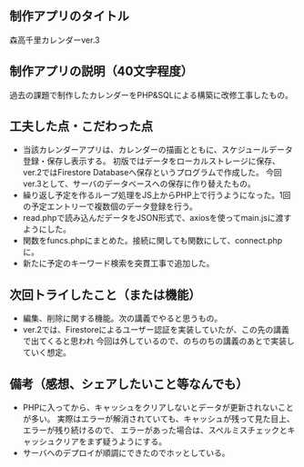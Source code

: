 ## 制作アプリのタイトル
森高千里カレンダーver.3

## 制作アプリの説明（40文字程度）
過去の課題で制作したカレンダーをPHP&SQLによる構築に改修工事したもの。

## 工夫した点・こだわった点
- 当該カレンダーアプリは、カレンダーの描画とともに、スケジュールデータ登録・保存し表示する。
初版ではデータをローカルストレージに保存、ver.2ではFirestore Databaseへ保存というプログラムで作成した。
今回ver.3として、サーバのデータベースへの保存に作り替えたもの。
- 繰り返し予定を作るループ処理をJS上からPHP上で行うようになった。1回の予定エントリーで複数個のデータ登録を行う。
- read.phpで読み込んだデータをJSON形式で、axiosを使ってmain.jsに渡すようにした。
- 関数をfuncs.phpにまとめた。接続に関しても関数にして、connect.phpに。
- 新たに予定のキーワード検索を突貫工事で追加した。

## 次回トライしたこと（または機能）
- 編集、削除に関する機能。次の講義でやると思うもの。
- ver.2では、Firestoreによるユーザー認証を実装していたが、この先の講義で出てくると思われ
今回は外しているので、のちのちの講義のあとで実装していく想定。

## 備考（感想、シェアしたいこと等なんでも）
- PHPに入ってから、キャッシュをクリアしないとデータが更新されないことが多い。
実際はエラーが解消されていても、キャッシュが残って見た目上、エラーが残り続けるので、
エラーがあった場合は、スペルミスチェックとキャッシュクリアをまず疑うようにする。
- サーバへのデプロイが順調にできたのでホッとしている。

